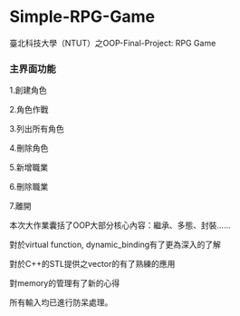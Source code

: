# Simple-RPG-Game
臺北科技大學（NTUT）之OOP-Final-Project: RPG Game

### 主界面功能
  1.創建角色

  2.角色作戰

  3.列出所有角色

  4.刪除角色

  5.新增職業

  6.刪除職業

  7.離開
  
 
本次大作業囊括了OOP大部分核心內容：繼承、多態、封裝……

對於virtual function, dynamic_binding有了更為深入的了解

對於C++的STL提供之vector的有了熟練的應用

對memory的管理有了新的心得

所有輸入均已進行防呆處理。
